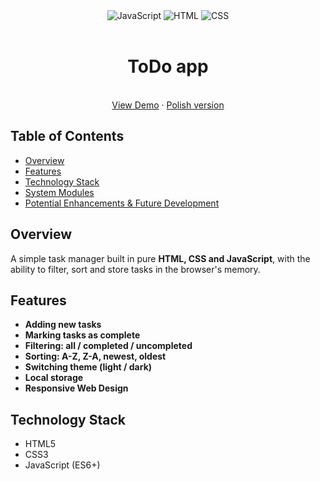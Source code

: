<div align="center">
  <img alt="JavaScript" src="https://img.shields.io/badge/JavaScript-F7DF1E.svg?style=for-the-badge&logo=JavaScript&logoColor=black">
  <img alt="HTML" src="https://img.shields.io/badge/HTML5-E34F26.svg?style=for-the-badge&logo=HTML5&logoColor=white">
  <img alt="CSS" src="https://img.shields.io/badge/CSS3-1572B6.svg?style=for-the-badge&logo=CSS3&logoColor=white">
</div>

<br />
<div align="center">
  <h1 align="center">ToDo app</h3>
  <p align="center">
    <br />
    <a href="">View Demo</a>
    &middot;
    <a href="">Polish version</a>
  </p>
</div>

## Table of Contents
- [Overview](#overview)
- [Features](#features)
- [Technology Stack](#technology-stack)
- [System Modules](#system-modules)
- [Potential Enhancements & Future Development](#potential-enhancements--future-development)


##  Overview

A simple task manager built in pure **HTML, CSS and JavaScript**, with the ability to filter, sort and store tasks in the browser's memory.

## Features

- **Adding new tasks** 
- **Marking tasks as complete** 
- **Filtering: all / completed / uncompleted** 
- **Sorting: A-Z, Z-A, newest, oldest** 
- **Switching theme (light / dark)**
- **Local storage**
- **Responsive Web Design** 

##  Technology Stack

- HTML5
- CSS3 
- JavaScript (ES6+)
